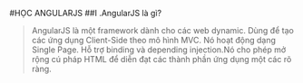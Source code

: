 
#HỌC ANGULARJS
##I .AngularJS là gì?
>AngularJS là một framework dành cho các web dynamic. Dùng để tạo các ứng dụng 
>Client-Side theo mô hình MVC. Nó hoạt động dạng Single Page. Hỗ trợ binding 
>và depending  injection.Nó cho phép mở rộng cú pháp HTML để diễn đạt các 
>thành phần ứng dụng một các rõ ràng.